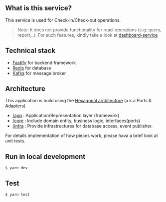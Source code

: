 ## What is this service?
This service is used for Check-in/Check-out operations.
> Note: It does not provide functionality for read-operations (e.g: query, report,..). For such features, kindly take a look at [dashboard-service](../dashboard-service)

## Technical stack
 - [Fastify](https://www.fastify.io) for backend framework
 - [Redis](https://redis.io) for database
 - [Kafka](https://kafka.apache.org) for message broker

## Architecture
This application is build using the [Hexagonal architecture](https://en.wikipedia.org/wiki/Hexagonal_architecture_(software)) (a.k.a Ports & Adapters)
 - [/app](./src/app) :  Application/Representation layer (framework)
 - [/core](./src/core) : Include domain entity, business logic, interfaces(ports) 
 - [/infra](./src/infra) : Provide infrastructures for database access, event publisher.

For details implementation of how pieces work, please hava a brief look at unit tests.

## Run in local development
```
$ yarn dev
```
## Test
```
$ yarn test
```